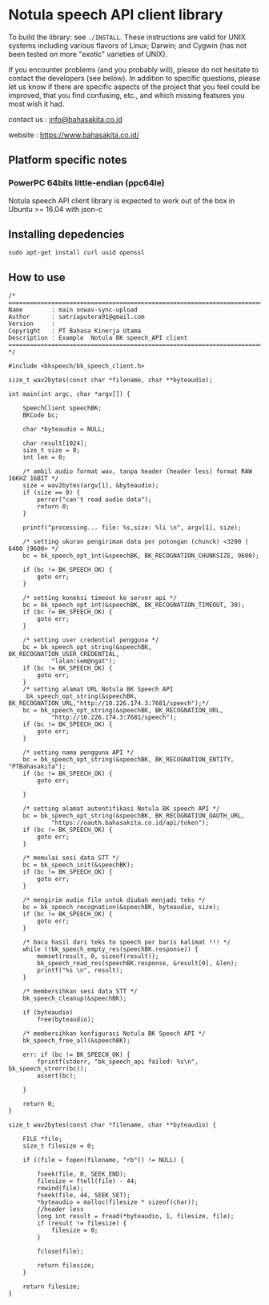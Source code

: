 Notula speech API client library
================================

To build the library: see `./INSTALL`.  These instructions are valid for UNIX
systems including various flavors of Linux; Darwin; and Cygwin (has not been
tested on more "exotic" varieties of UNIX). 
    
    
If you encounter problems (and you probably will), please do not hesitate to
contact the developers (see below). In addition to specific questions, please
let us know if there are specific aspects of the project that you feel could be
improved, that you find confusing, etc., and which missing features you most
wish it had.



contact us  : info@bahasakita.co.id

website     : https://www.bahasakita.co.id/


Platform specific notes
-----------------------
### PowerPC 64bits little-endian (ppc64le)

Notula speech API client library  is expected to work out of the box in Ubuntu >= 16.04 with
json-c

Installing depedencies
----------------------
    sudo apt-get install curl uuid openssl

How to use
----------


    /*
    ============================================================================
    Name        : main onwav-sync-upload
    Author      : satriaputera91@gmail.com
    Version     :
    Copyright   : PT Bahasa Kinerja Utama
    Description : Example  Notula BK speech_API client
    ============================================================================
    */

    #include <bkspeech/bk_speech_client.h>

    size_t wav2bytes(const char *filename, char **byteaudio);

    int main(int argc, char *argv[]) {

	    SpeechClient speechBK;
	    BKCode bc;

	    char *byteaudio = NULL;

	    char result[1024];
	    size_t size = 0;
	    int len = 0;

	    /* ambil audio format wav, tanpa header (header less) format RAW 16KHZ 16BIT */
	    size = wav2bytes(argv[1], &byteaudio);
	    if (size == 0) {
    		perror("can't read audio data");
    		return 0;
    	}
    
    	printf("processing... file: %s,size: %li \n", argv[1], size);
    
    	/* setting ukuran pengiriman data per potongan (chunck) <3200 | 6400 |9600> */
    	bc = bk_speech_opt_int(&speechBK, BK_RECOGNATION_CHUNKSIZE, 9600);
    
    	if (bc != BK_SPEECH_OK) {
    		goto err;
    	}
    
    	/* setting koneksi timeout ke server api */
    	bc = bk_speech_opt_int(&speechBK, BK_RECOGNATION_TIMEOUT, 30);
    	if (bc != BK_SPEECH_OK) {
    		goto err;
    	}
    
    	/* setting user credential pengguna */
    	bc = bk_speech_opt_string(&speechBK, BK_RECOGNATION_USER_CREDENTIAL,
    			"lalan:sem@ngat");
    	if (bc != BK_SPEECH_OK) {
    		goto err;
    	}
    	/* setting alamat URL Notula BK Speech API
    	 bk_speech_opt_string(&speechBK, BK_RECOGNATION_URL,"http://10.226.174.3:7681/speech");*/
    	bc = bk_speech_opt_string(&speechBK, BK_RECOGNATION_URL,
    			"http://10.226.174.3:7681/speech");
    	if (bc != BK_SPEECH_OK) {
    		goto err;
    	}
    
    	/* setting nama pengguna API */
    	bc = bk_speech_opt_string(&speechBK, BK_RECOGNATION_ENTITY, "PTBahasakita");
    	if (bc != BK_SPEECH_OK) {
    		goto err;
    
    	}
    
    	/* setting alamat autentifikasi Notula BK speech API */
    	bc = bk_speech_opt_string(&speechBK, BK_RECOGNATION_OAUTH_URL,
    			"https://oauth.bahasakita.co.id/api/token");
    	if (bc != BK_SPEECH_OK) {
    		goto err;
    	}
    
    	/* memulai sesi data STT */
    	bc = bk_speech_init(&speechBK);
    	if (bc != BK_SPEECH_OK) {
    		goto err;
    	}
    
    	/* mengirim audio file untuk diubah menjadi teks */
    	bc = bk_speech_recognation(&speechBK, byteaudio, size);
    	if (bc != BK_SPEECH_OK) {
    		goto err;
    	}
    
    	/* baca hasil dari teks to speech per baris kalimat !!! */
    	while (!bk_speech_empty_res(speechBK.response)) {
    		memset(result, 0, sizeof(result));
    		bk_speech_read_res(speechBK.response, &result[0], &len);
    		printf("%s \n", result);
    	}
    
    	/* membersihkan sesi data STT */
    	bk_speech_cleanup(&speechBK);
    
    	if (byteaudio)
    		free(byteaudio);
    
    	/* membersihkan konfigurasi Notula BK Speech API */
    	bk_speech_free_all(&speechBK);
    
    	err: if (bc != BK_SPEECH_OK) {
    		fprintf(stderr, "bk_speech_api failed: %s\n", bk_speech_strerr(bc));
    		assert(bc);
    
    	}
    
    	return 0;
    }
    
    size_t wav2bytes(const char *filename, char **byteaudio) {
    
    	FILE *file;
    	size_t filesize = 0;
    
    	if ((file = fopen(filename, "rb")) != NULL) {
    
    		fseek(file, 0, SEEK_END);
    		filesize = ftell(file) - 44;
    		rewind(file);
    		fseek(file, 44, SEEK_SET);
    		*byteaudio = malloc(filesize * sizeof(char));
    		//header less
    		long int result = fread(*byteaudio, 1, filesize, file);
    		if (result != filesize) {
    			filesize = 0;
    		}
    
    		fclose(file);
    
    		return filesize;
    	}
    
    	return filesize;
    }


